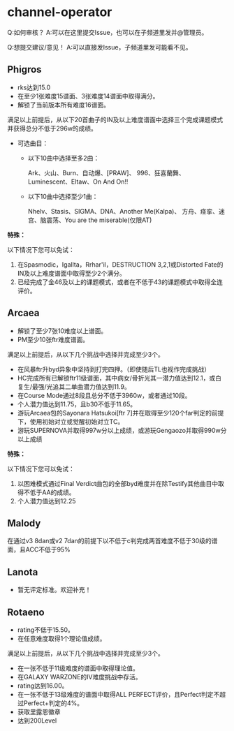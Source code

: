 # channel-operator

Q:如何审核？
A:可以在这里提交Issue，也可以在子频道里发并@管理员。

Q:想提交建议/意见！
A:可以直接发Issue，子频道里发可能看不见。

## Phigros
- rks达到15.0
- 在至少1张难度15谱面、3张难度14谱面中取得满分。
- 解锁了当前版本所有难度16谱面。

满足以上前提后，从以下20首曲子的IN及以上难度谱面中选择三个完成课题模式并获得总分不低于296w的成绩。

- 可选曲目：
    - 以下10曲中选择至多2曲：

        Ark、火山、Burn、自动爆、\[PRAW\]、
996、狂喜蘭舞、Luminescent、Eltaw、On And On!!

    - 以下10曲中选择至少1曲：

        Nhelv、Stasis、SIGMA、DNA、Another Me(Kalpa)、
方舟、痉挛、迷宫、脑震荡、You are the miserable(仅限AT)

**特殊：**

以下情况下您可以免试：

1. 在Spasmodic，Igallta，Rrhar'il，DESTRUCTION 3,2,1或Distorted Fate的IN及以上难度谱面中取得至少2个满分。
1. 已经完成了金46及以上的课题模式，或者在不低于43的课题模式中取得全连评价。

## Arcaea
- 解锁了至少7张10难度以上谱面。
- PM至少10张ftr难度谱面。

满足以上前提后，从以下几个挑战中选择并完成至少3个。
- 在风暴ftr升byd异象中坚持到打完四押。（即使随后TL也视作完成挑战）
- HC完成所有已解锁ftr11级谱面，其中病女/骨折光其一潜力值达到12.1，或白复生/最强/光追其二单曲潜力值达到11.9。
- 在Course Mode通过8段且总分不低于3960w，或者通过10段。
- 个人潜力值达到11.75，且b30不低于11.65。
- 游玩Arcaea包的Sayonara Hatsukoi[ftr 7]并在取得至少120个far判定的前提下，使用初始对立或觉醒初始对立TC。
- 游玩SUPERNOVA并取得997w分以上成绩，或游玩Gengaozo并取得990w分以上成绩

**特殊：**

以下情况下您可以免试：

1. 以困难模式通过Final Verdict曲包的全部byd难度并在除Testify其他曲目中取得不低于AA的成绩。
2. 个人潜力值达到12.25

## Malody
在通过v3 8dan或v2 7dan的前提下以不低于c判完成两首难度不低于30级的谱面，且ACC不低于95%

## Lanota
- 暂无评定标准。欢迎补充！

## Rotaeno
- rating不低于15.50。
- 在任意难度取得1个理论值成绩。

满足以上前提后，从以下几个挑战中选择并完成至少3个。
- 在一张不低于11级难度的谱面中取得理论值。
- 在GALAXY WARZONE的IV难度挑战中存活。
- rating达到16.00。
- 在一张不低于13级难度的谱面中取得ALL PERFECT评价，且Perfect判定不超过Perfect+判定的4%。
- 获取里露恩徽章
- 达到200Level

